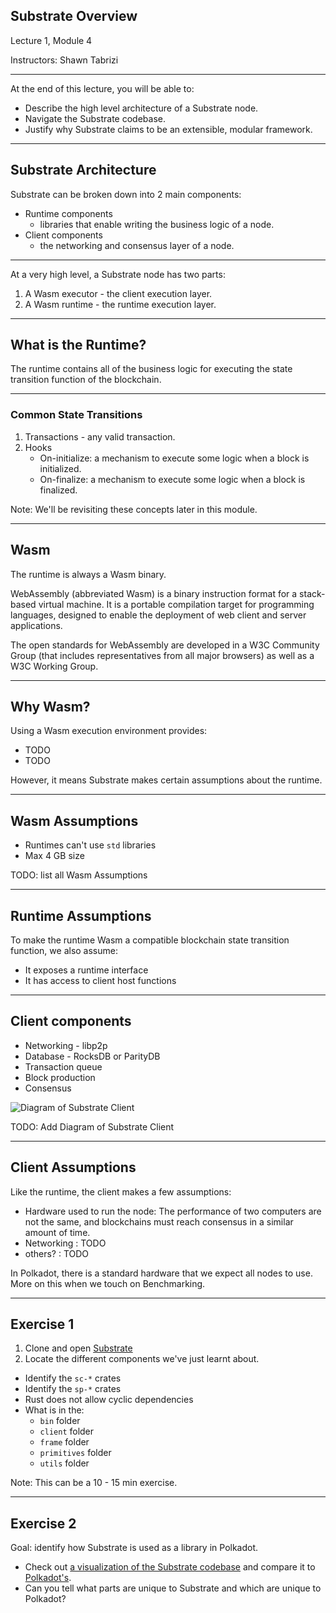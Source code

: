 ## Substrate Overview

Lecture 1, Module 4

Instructors: Shawn Tabrizi

---- 

At the end of this lecture, you will be able to:

* Describe the high level architecture of a Substrate node.
* Navigate the Substrate codebase.
* Justify why Substrate claims to be an extensible, modular framework.

---

## Substrate Architecture

Substrate can be broken down into 2 main components:

* Runtime components 
    * libraries that enable writing the business logic of a node.
* Client components
    * the networking and consensus layer of a node.

---

At a very high level, a Substrate node has two parts:

1. A Wasm executor - the client execution layer.
2. A Wasm runtime - the runtime execution layer.

---

## What is the Runtime?

The runtime contains all of the business logic for executing the state transition function of the blockchain.

---
### Common State Transitions

1. Transactions - any valid transaction.
2. Hooks
    * On-initialize: a mechanism to execute some logic when a block is initialized.
    * On-finalize: a mechanism to execute some logic when a block is finalized.

Note: We'll be revisiting these concepts later in this module.

---

## Wasm

The runtime is always a Wasm binary.

WebAssembly (abbreviated Wasm) is a binary instruction format for a stack-based virtual machine.
It is a portable compilation target for programming languages, designed to enable the deployment of web client and server applications.

The open standards for WebAssembly are developed in a W3C Community Group (that includes representatives from all major browsers) as well as a W3C Working Group.

---

## Why Wasm?

Using a Wasm execution environment provides:
- TODO
- TODO

However, it means Substrate makes certain assumptions about the runtime.

---

## Wasm Assumptions

- Runtimes can't use `std` libraries
- Max 4 GB size

TODO: list all Wasm Assumptions

---

## Runtime Assumptions

To make the runtime Wasm a compatible blockchain state transition function, we also assume:

* It exposes a runtime interface
* It has access to client host functions

---

## Client components

<div class="left">

* Networking - libp2p
* Database - RocksDB or ParityDB
* Transaction queue
* Block production
* Consensus

</div>

<div class="right">

![Diagram of Substrate Client](http://placehold.jp/150x150.png)

</div>

TODO: Add Diagram of Substrate Client

---
## Client Assumptions

Like the runtime, the client makes a few assumptions:

* Hardware used to run the node: The performance of two computers are not the same, and blockchains must reach consensus in a similar amount of time.
* Networking : TODO
* others? : TODO

In Polkadot, there is a standard hardware that we expect all nodes to use.
More on this when we touch on Benchmarking.

---
## Exercise 1

<div class="left">

1. Clone and open [Substrate](https://github.com/paritytech/substrate/)
1. Locate the different components we've just learnt about.

</div>

<div class="right">

* Identify the `sc-*` crates
* Identify the `sp-*` crates
* Rust does not allow cyclic dependencies
* What is in the:
	- `bin` folder
	- `client` folder
	- `frame` folder
	- `primitives` folder
	- `utils` folder
<div> 

Note: This can be a 10 - 15 min exercise.

---
## Exercise 2

Goal: identify how Substrate is used as a library in Polkadot.

* Check out [a visualization of the Substrate codebase](https://octo-repo-visualization.vercel.app/?repo=paritytech%2Fsubstrate) and compare it to [Polkadot's](https://octo-repo-visualization.vercel.app/?repo=paritytech%2Fpolkadot).
* Can you tell what parts are unique to Substrate and which are unique to Polkadot?